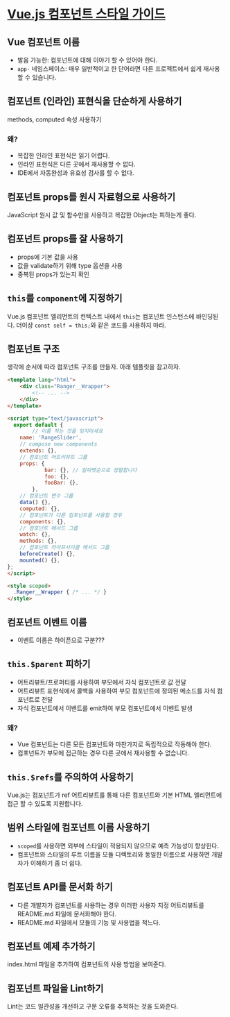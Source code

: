 # [Vue.js 컴포넌트 스타일 가이드](https://vuejs-kr.github.io/jekyll/update/2017/03/13/vuejs-component-style-guide/)

## Vue 컴포넌트 이름
- 발음 가능한: 컴포넌트에 대해 이야기 할 수 있어야 한다.
- `app-` 네임스페이스: 매우 일반적이고 한 단어라면 다른 프로젝트에서 쉽게 재사용할 수 있습니다.

## 컴포넌트 (인라인) 표현식을 단순하게 사용하기
methods, computed 속성 사용하기

### 왜?
- 복잡한 인라인 표현식은 읽기 어렵다.
- 인라인 표현식은 다른 곳에서 재사용할 수 없다.
- IDE에서 자동완성과 유효성 검사를 할 수 없다.

## 컴포넌트 props를 원시 자료형으로 사용하기
JavaScript 원시 값 및 함수만을 사용하고 복잡한 Object는 피하는게 좋다.

## 컴포넌트 props를 잘 사용하기
- props에 기본 값을 사용
- 값을 validate하기 위해 type 옵션을 사용
- 중복된 props가 있는지 확인

## `this`를 `component`에 지정하기
Vue.js 컴포넌트 엘리먼트의 컨텍스트 내에서 `this`는 컴포넌트 인스턴스에 바인딩된다. 더이상 `const self = this;`와 같은 코드를 사용하지 마라.

## 컴포넌트 구조
생각에 순서에 따라 컴포넌트 구조를 만들자. 아래 템플릿을 참고하자.

```html
<template lang="html">
	<div class="Ranger__Wrapper">
		<!-- ... -->
	</div>
</template>

<script type="text/javascript">
  export default {
		// 이름 적는 것을 잊지마세요
    name: 'RangeSlider',
    // compose new components
    extends: {},
    // 컴포넌트 어트리뷰트 그룹
    props: {
			bar: {}, // 알파벳순으로 정렬합니다
			foo: {},
			fooBar: {},
		},
    // 컴포넌트 변수 그룹
    data() {},
    computed: {},
    // 컴포넌트가 다른 컴포넌트를 사용할 경우
    components: {},
    // 컴포넌트 메서드 그룹
    watch: {},
    methods: {},
    // 컴포넌트 라이프사이클 메서드 그룹
    beforeCreate() {},
    mounted() {},
};
</script>

<style scoped>
  .Ranger__Wrapper { /* ... */ }
</style>
```

## 컴포넌트 이벤트 이름
- 이벤트 이름은 하이픈으로 구분???

## `this.$parent` 피하기
- 어트리뷰트/프로퍼티를 사용하여 부모에서 자식 컴포넌트로 값 전달
- 어트리뷰트 표현식에서 콜백을 사용하여 부모 컴포넌트에 정의된 메소드를 자식 컴포넌트로 전달
- 자식 컴포넌트에서 이벤트를 emit하여 부모 컴포넌트에서 이벤트 발생

### 왜?
- Vue 컴포넌트는 다른 모든 컴포넌트와 마찬가지로 독립적으로 작동해야 한다.
- 컴포넌트가 부모에 접근하는 경우 다른 곳에서 재사용할 수 없습니다.

## `this.$refs`를 주의하여 사용하기
Vue.js는 컴포넌트가 ref 어트리뷰트를 통해 다른 컴포넌트와 기본 HTML 엘리먼트에 접근 할 수 있도록 지원합니다.

## 범위 스타일에 컴포넌트 이름 사용하기
- `scoped`를 사용하면 외부에 스타일이 적용되지 않으므로 예측 가능성이 향상한다.
- 컴포넌트와 스타일의 루트 이름을 모듈 디렉토리와 동일한 이름으로 사용하면 개발자가 이해하기 좀 더 쉽다.

## 컴포넌트 API를 문서화 하기
- 다른 개발자가 컴포넌트를 사용하는 경우 이러한 사용자 지정 어트리뷰트를 README.md 파일에 문서화해야 한다.
- README.md 파일에서 모듈의 기능 및 사용법을 적느다.

## 컴포넌트 예제 추가하기
index.html 파일을 추가하여 컴포넌트의 사용 방법을 보여준다.

## 컴포넌트 파일을 Lint하기
Lint는 코드 일관성을 개선하고 구문 오류를 추적하는 것을 도와준다.
